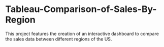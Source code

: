 # Tableau-Comparison-of-Sales-By-Region
This project features the creation of an interactive dashboard to compare the sales data between different regions of the US. 

